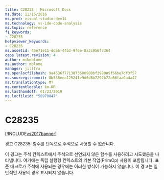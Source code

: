 ```yaml
---
title: C28235 | Microsoft Docs
ms.date: 11/15/2016
ms.prod: visual-studio-dev14
ms.technology: vs-ide-code-analysis
ms.topic: reference
f1_keywords:
- C28235
helpviewer_keywords:
- C28235
ms.assetid: 46e71e11-dda6-44b3-9f6e-8a3c956f7364
caps.latest.revision: 4
author: mikeblome
ms.author: mblome
manager: jillfra
ms.openlocfilehash: 9a4536f7713873688908bf298089f56be7df3f57
ms.sourcegitcommit: 8b538eea125241e9d6d8b7297b72a66faa9a4a47
ms.translationtype: MT
ms.contentlocale: ko-KR
ms.lasthandoff: 01/23/2019
ms.locfileid: "58970847"
---
```

# <a name="c28235"></a>C28235
[!INCLUDE[vs2017banner](../includes/vs2017banner.md)]

경고 C28235: 함수를 단독으로 주석으로 사용할 수 없습니다.  
  
 이 경고는 주석 컨텍스트에서 주석으로 선언되지 않은 함수를 사용하려고 시도했음을 나타냅니다. 여기에는 독립 실행형 컨텍스트의 기본 작업(PrimOp) 사용이 포함됩니다. 표준 매크로가 주석에 사용되는 경우에는 이러한 방식이 가능하지 않습니다. 이 경고는 일반적인 사용의 경우 표시되지 않습니다.
